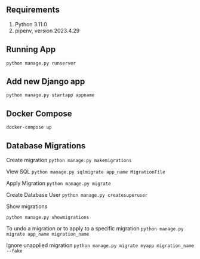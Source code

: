 ## Requirements

1. Python 3.11.0 
1. pipenv, version 2023.4.29

## Running App

`python manage.py runserver`

## Add new Django app

`python manage.py startapp appname`

## Docker Compose

`docker-compose up`

## Database Migrations

Create migration
`python manage.py makemigrations`

View SQL
`python manage.py sqlmigrate app_name MigrationFile`

Apply Migration
`python manage.py migrate`

Create Database User
`python manage.py createsuperuser`

Show migrations

`python manage.py showmigrations`

To undo a migration or to apply to a specific migration
`python manage.py migrate app_name migration_name`

Ignore unapplied migration
`python manage.py migrate myapp migration_name --fake`